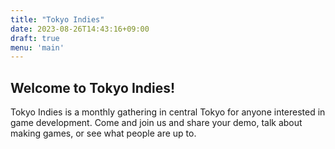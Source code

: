 ```yaml
---
title: "Tokyo Indies"
date: 2023-08-26T14:43:16+09:00
draft: true
menu: 'main'
---
```


## Welcome to Tokyo Indies!

Tokyo Indies is a monthly gathering in central Tokyo for anyone interested in game development. Come and join us and share your demo, talk about making games, or see what people are up to.



